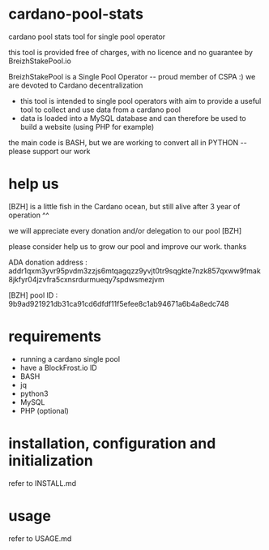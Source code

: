 # cardano-pool-stats
cardano pool stats tool for single pool operator

this tool is provided free of charges, with no licence and no guarantee by BreizhStakePool.io

BreizhStakePool is a Single Pool Operator -- proud member of CSPA :)
we are devoted to Cardano decentralization

+ this tool is intended to single pool operators with aim to provide a useful tool to collect and use data from a cardano pool
+ data is loaded into a MySQL database and can therefore be used to build a website (using PHP for example)

the main code is BASH, but we are working to convert all in PYTHON -- please support our work


# help us
[BZH] is a little fish in the Cardano ocean, but still alive after 3 year of operation ^^

we will appreciate every donation and/or delegation to our pool [BZH]

please consider help us to grow our pool and improve our work.
thanks

ADA donation address : addr1qxm3yvr95pvdm3zzjs6mtqagqzz9yvjt0tr9sqgkte7nzk857qxww9fmak8jkfyr04jzvfra5cxnsrdurmueqy7spdwsmezjvm

[BZH] pool ID : 9b9ad921921db31ca91cd6dfdf11f5efee8c1ab94671a6b4a8edc748


# requirements
+ running a cardano single pool
+ have a BlockFrost.io ID
+ BASH
+ jq
+ python3
+ MySQL
+ PHP (optional)

# installation, configuration and initialization
refer to INSTALL.md

# usage
refer to USAGE.md
